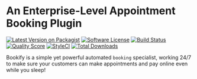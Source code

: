 # An Enterprise-Level Appointment Booking Plugin

[![Latest Version on Packagist](https://img.shields.io/packagist/v/fr30n/bookify.svg?style=flat-square)](https://packagist.org/packages/fr30n/bookify)
[![Software License](https://img.shields.io/badge/license-MIT-brightgreen.svg?style=flat-square)](LICENSE.md)
[![Build Status](https://img.shields.io/travis/fr30n/bookify/master.svg?style=flat-square)](https://travis-ci.org/fr30n/bookify)
[![Quality Score](https://img.shields.io/scrutinizer/g/fr30n/bookify.svg?style=flat-square)](https://scrutinizer-ci.com/g/fr30n/bookify)
[![StyleCI](https://styleci.io/repos/178191542/shield?branch=master)](https://styleci.io/repos/178191542)
[![Total Downloads](https://img.shields.io/packagist/dt/fr30n/bookify.svg?style=flat-square)](https://packagist.org/packages/fr30n/bookify)

Bookify is a simple yet powerful automated `booking` specialist, working 24/7 to make sure your customers can make appointments and pay online even while you sleep!







